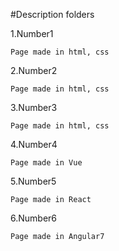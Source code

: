 

#Description folders

1.Number1 
```
Page made in html, css
```

2.Number2 
```
Page made in html, css
```

3.Number3 
```
Page made in html, css
```

4.Number4 
```
Page made in Vue
```

5.Number5 
```
Page made in React
```

6.Number6 
```
Page made in Angular7
```




